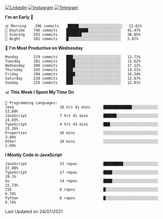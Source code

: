 [![Linkedin](https://img.shields.io/badge/-Archie-blue?style=flat-square&labelColor=gray&logo=Linkedin&logoColor=white&link=https://www.linkedin.com/in/archisdi)](https://www.linkedin.com/in/archisdi)
[![Instagram](https://img.shields.io/badge/-@archisdi-orange?style=flat-square&labelColor=gray&logo=Instagram&logoColor=white&link=https://www.instagram.com/archisdi)](https://www.instagram.com/archisdi)
[![Telegram](https://img.shields.io/badge/-aai-informational?style=flat-square&labelColor=gray&logo=telegram&logoColor=white&link=https://t.me/archisdi)](https://t.me/archisdi)

<!--START_SECTION:waka-->
**I'm an Early 🐤** 

```text
🌞 Morning    396 commits    █████░░░░░░░░░░░░░░░░░░░░   22.01% 
🌆 Daytime    746 commits    ██████████░░░░░░░░░░░░░░░   41.47% 
🌃 Evening    555 commits    ███████░░░░░░░░░░░░░░░░░░   30.85% 
🌙 Night      102 commits    █░░░░░░░░░░░░░░░░░░░░░░░░   5.67%

```
📅 **I'm Most Productive on Wednesday** 

```text
Monday       229 commits    ███░░░░░░░░░░░░░░░░░░░░░░   12.73% 
Tuesday      281 commits    ████░░░░░░░░░░░░░░░░░░░░░   15.62% 
Wednesday    308 commits    ████░░░░░░░░░░░░░░░░░░░░░   17.12% 
Thursday     243 commits    ███░░░░░░░░░░░░░░░░░░░░░░   13.51% 
Friday       294 commits    ████░░░░░░░░░░░░░░░░░░░░░   16.34% 
Saturday     228 commits    ███░░░░░░░░░░░░░░░░░░░░░░   12.67% 
Sunday       216 commits    ███░░░░░░░░░░░░░░░░░░░░░░   12.01%

```


📊 **This Week I Spent My Time On** 

```text
💬 Programming Languages: 
Java                     16 hrs 41 mins      █████████████░░░░░░░░░░░░   53.89% 
JavaScript               7 hrs 41 mins       ██████░░░░░░░░░░░░░░░░░░░   24.83% 
TypeScript               4 hrs 43 mins       ███░░░░░░░░░░░░░░░░░░░░░░   15.26% 
Properties               56 mins             ░░░░░░░░░░░░░░░░░░░░░░░░░   3.04% 
Other                    20 mins             ░░░░░░░░░░░░░░░░░░░░░░░░░   1.09%

```

**I Mostly Code in JavaScript** 

```text
JavaScript               33 repos            █████████░░░░░░░░░░░░░░░░   37.08% 
TypeScript               17 repos            ████░░░░░░░░░░░░░░░░░░░░░   19.1% 
Go                       14 repos            ████░░░░░░░░░░░░░░░░░░░░░   15.73% 
CSS                      6 repos             █░░░░░░░░░░░░░░░░░░░░░░░░   6.74% 
Python                   6 repos             █░░░░░░░░░░░░░░░░░░░░░░░░   6.74%

```



 Last Updated on 24/07/2021
<!--END_SECTION:waka-->